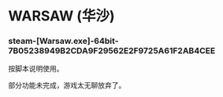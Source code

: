 # WARSAW (华沙)

### steam-[Warsaw.exe]-64bit-7B05238949B2CDA9F29562E2F9725A61F2AB4CEE
按脚本说明使用。

部分功能未完成，游戏太无聊放弃了。